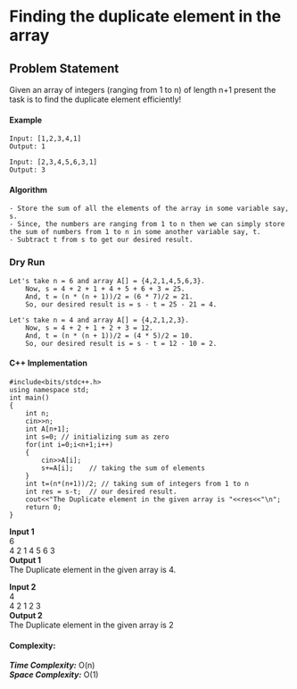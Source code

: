 # Finding the duplicate element in the array   

## Problem Statement 
Given an array of integers (ranging from 1 to n) of length n+1 present the task is to find the duplicate element efficiently!

#### Example
```
Input: [1,2,3,4,1]
Output: 1

Input: [2,3,4,5,6,3,1]
Output: 3
```

#### Algorithm
```
- Store the sum of all the elements of the array in some variable say, s.
- Since, the numbers are ranging from 1 to n then we can simply store the sum of numbers from 1 to n in some another variable say, t.
- Subtract t from s to get our desired result.
```
### Dry Run
```
Let's take n = 6 and array A[] = {4,2,1,4,5,6,3}.
    Now, s = 4 + 2 + 1 + 4 + 5 + 6 + 3 = 25.
    And, t = (n * (n + 1))/2 = (6 * 7)/2 = 21.
    So, our desired result is = s - t = 25 - 21 = 4.

Let's take n = 4 and array A[] = {4,2,1,2,3}.
    Now, s = 4 + 2 + 1 + 2 + 3 = 12.
    And, t = (n * (n + 1))/2 = (4 * 5)/2 = 10.
    So, our desired result is = s - t = 12 - 10 = 2.
```
#### C++ Implementation
```
#include<bits/stdc++.h>
using namespace std;
int main()
{
    int n;
    cin>>n;
    int A[n+1];
    int s=0; // initializing sum as zero
    for(int i=0;i<n+1;i++)
    {
        cin>>A[i];
        s+=A[i];    // taking the sum of elements
    }
    int t=(n*(n+1))/2; // taking sum of integers from 1 to n
    int res = s-t;  // our desired result.
    cout<<"The Duplicate element in the given array is "<<res<<"\n";
    return 0;
}
```
**Input 1** \
 6 \
 4 2 1 4 5 6 3 \
**Output 1** \
The Duplicate element in the given array is 4.

**Input 2** \
4 \
4 2 1 2 3 \
**Output 2** \
The Duplicate element in the given array is 2
#### Complexity:
***Time Complexity:*** O(n) \
***Space Complexity:*** O(1)



